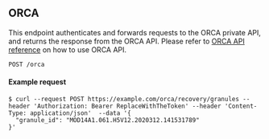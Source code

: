 ## ORCA

This endpoint authenticates and forwards requests to the ORCA private API, and returns the response from the ORCA API.  Please refer to [ORCA API reference](https://nasa.github.io/cumulus-orca/docs/developer/api/orca-api) on how to use ORCA API.

```endpoint
POST /orca
```

#### Example request

```curl
$ curl --request POST https://example.com/orca/recovery/granules --header 'Authorization: Bearer ReplaceWithTheToken' --header 'Content-Type: application/json'  --data '{
  "granule_id": "MOD14A1.061.H5V12.2020312.141531789"
}'
```
